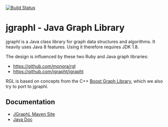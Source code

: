 [![Build Status](https://travis-ci.org/monora/jgraphl.png)](https://travis-ci.org/monora/jgraphl)

# jgraphl - Java Graph Library

jgraphl is a Java class library for graph data structures and algorithms. It
heavily uses Java 8 features. Using it therefore requires JDK 1.8.

The design is influenced by these two Ruby and Java graph libraries:

* <https://github.com/monora/rgl>
* <https://github.com/jgrapht/jgrapht>

RGL is based on concepts from the C++
[Boost Graph Library](http://www.boost.org/doc/libs/1_57_0/libs/graph/doc/),
which we also try to port to jgraphl.

## Documentation

* [JGraphL Maven Site](http://monora.github.io/jgraphl)
* [Java Doc](http://monora.github.io/jgraphl/jgraphl-core/apidocs)
